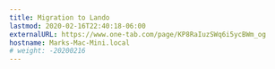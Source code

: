 ```yaml
---
title: Migration to Lando
lastmod: 2020-02-16T22:40:18-06:00
externalURL: https://www.one-tab.com/page/KP8RaIuzSWq6i5ycBWm_og
hostname: Marks-Mac-Mini.local
# weight: -20200216
---
```

